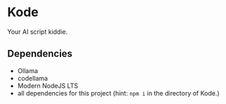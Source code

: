 # Kode

Your AI script kiddie.

## Dependencies

* Ollama
* codellama
* Modern NodeJS LTS
* all dependencies for this project (hint: ```npm i``` in the directory of Kode.)